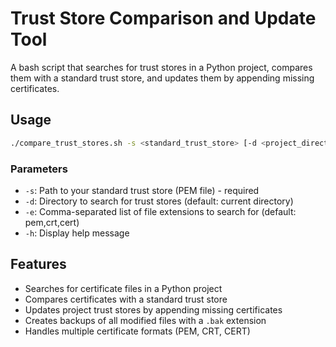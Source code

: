 # Trust Store Comparison and Update Tool

A bash script that searches for trust stores in a Python project, compares them with a standard trust store, and updates them by appending missing certificates.

## Usage

```bash
./compare_trust_stores.sh -s <standard_trust_store> [-d <project_directory>] [-e <extensions>]
```

### Parameters

- `-s`: Path to your standard trust store (PEM file) - required
- `-d`: Directory to search for trust stores (default: current directory)
- `-e`: Comma-separated list of file extensions to search for (default: pem,crt,cert)
- `-h`: Display help message

## Features

- Searches for certificate files in a Python project
- Compares certificates with a standard trust store
- Updates project trust stores by appending missing certificates
- Creates backups of all modified files with a `.bak` extension
- Handles multiple certificate formats (PEM, CRT, CERT) 
